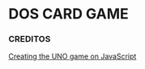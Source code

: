 # DOS CARD GAME

### CREDITOS

[Creating the UNO game on JavaScript](https://eperezcosano.github.io/uno-part1/)

